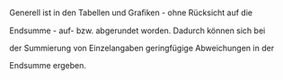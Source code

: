 Generell ist in den Tabellen und Graﬁken - ohne Rücksicht auf die

Endsumme - auf- bzw. abgerundet worden. Dadurch können sich bei

der Summierung von Einzelangaben geringfügige Abweichungen in der

Endsumme ergeben.